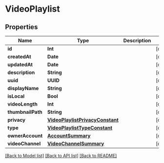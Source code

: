 # VideoPlaylist

## Properties
Name | Type | Description | Notes
------------ | ------------- | ------------- | -------------
**id** | **Int** |  | [optional] 
**createdAt** | **Date** |  | [optional] 
**updatedAt** | **Date** |  | [optional] 
**description** | **String** |  | [optional] 
**uuid** | **UUID** |  | [optional] 
**displayName** | **String** |  | [optional] 
**isLocal** | **Bool** |  | [optional] 
**videoLength** | **Int** |  | [optional] 
**thumbnailPath** | **String** |  | [optional] 
**privacy** | [**VideoPlaylistPrivacyConstant**](VideoPlaylistPrivacyConstant.md) |  | [optional] 
**type** | [**VideoPlaylistTypeConstant**](VideoPlaylistTypeConstant.md) |  | [optional] 
**ownerAccount** | [**AccountSummary**](AccountSummary.md) |  | [optional] 
**videoChannel** | [**VideoChannelSummary**](VideoChannelSummary.md) |  | [optional] 

[[Back to Model list]](../README.md#documentation-for-models) [[Back to API list]](../README.md#documentation-for-api-endpoints) [[Back to README]](../README.md)


